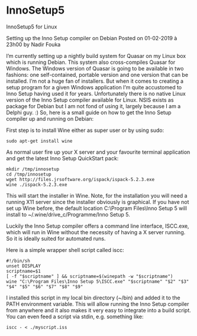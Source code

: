 # InnoSetup5
InnoSetup5 for Linux 




Setting up the Inno Setup compiler on Debian
Posted on 01-02-2019 à 23h00 by Nadir Fouka

I’m currently setting up a nightly build system for Quasar on my Linux box which is running Debian. This system also cross-compiles Quasar for Windows.
The Windows version of Quasar is going to be available in two fashions: one self-contained, portable version and one version that can be installed.
I’m not a huge fan of installers. But when it comes to creating a setup program for a given Windows application I’m quite accustomed to Inno Setup having used it for years. Unfortunately there is no native Linux version of the Inno Setup compiler available for Linux. NSIS exists as package for Debian but I am not fond of using it, largely because I am a Delphi guy. :)
So, here is a small guide on how to get the Inno Setup compiler up and running on Debian:

First step is to install Wine either as super user or by using sudo:

    sudo apt-get install wine  

As normal user fire up your X server and your favourite terminal application and get the latest Inno Setup QuickStart pack:

    mkdir /tmp/innosetup  
    cd /tmp/innosetup  
    wget http://files.jrsoftware.org/ispack/ispack-5.2.3.exe  
    wine ./ispack-5.2.3.exe  

This will start the installer in Wine. Note, for the installation you will need a running X11 server since the installer obviously is graphical. If you have not set up Wine before, the default location C:\Program Files\Inno Setup 5 will install to ~/.wine/drive_c/Programme/Inno Setup 5.

Luckily the Inno Setup compiler offers a command line interface, ISCC.exe, which will run in Wine without the necessity of having a X server running. So it is ideally suited for automated runs.

Here is a simple wrapper shell script called iscc:

    #!/bin/sh  
    unset DISPLAY  
    scriptname=$1  
    [ -f "$scriptname" ] && scriptname=$(winepath -w "$scriptname")  
    wine "C:\Program Files\Inno Setup 5\ISCC.exe" "$scriptname" "$2" "$3" "$4" "$5" "$6" "$7" "$8" "$9"  

I installed this script in my local bin directory (~/bin) and added it to the PATH environment variable.
This will allow running the Inno Setup compiler from anywhere and it also makes it very easy to integrate into a build script. You can even feed a script via stdin, e.g. something like:

    iscc - < ./myscript.iss  
